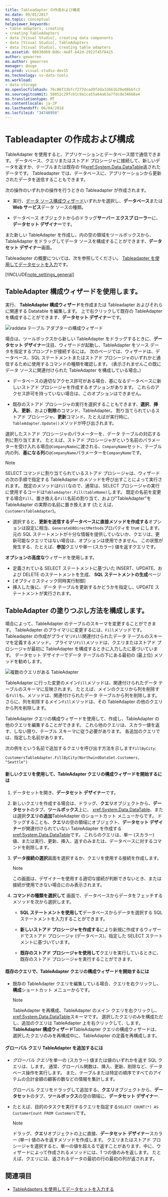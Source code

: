```yaml
---
title: Tableadapter の作成および構成
ms.date: 09/01/2017
ms.topic: conceptual
helpviewer_keywords:
- table adapters, creating
- creating TableAdapters
- data [Visual Studio], creating data components
- data [Visual Studio], TableAdapters
- data [Visual Studio], creating table adapters
ms.assetid: 08630d69-0d6c-4e8f-b42d-2922f45f8415
author: gewarren
ms.author: gewarren
manager: douge
ms.prod: visual-studio-dev15
ms.technology: vs-data-tools
ms.workload:
- data-storage
ms.openlocfilehash: 76c00f33bfcf277dcad9fdda32661b29e08bbfc3
ms.sourcegitcommit: 58052c29fc61c9a1ca55a64a63a7fdcde34668a4
ms.translationtype: MT
ms.contentlocale: ja-JP
ms.lasthandoff: 06/04/2018
ms.locfileid: "34748958"
---
```

# <a name="create-and-configure-tableadapters"></a>Tableadapter の作成および構成
TableAdapter を使用すると、アプリケーションとデータベース間で通信できます。 データベース、クエリまたはストアド プロシージャに接続して、新しいデータを返すか、テーブルまたは既存の fill<xref:System.Data.DataTable>返されたデータです。 Tableadapter では、データベースに、アプリケーションから更新されたデータを送信することもできます。

次の操作のいずれかの操作を行うときの Tableadapter が作成されます。

-   実行、[データ ソース構成ウィザード](../data-tools/media/data-source-configuration-wizard.png)いずれかを選択し、**データベース**または**Web サービス**データ ソースの種類。

-   データベース オブジェクトからのドラッグ**サーバー エクスプ ローラー**に、**データセット デザイナー**です。

また新しい TableAdapter を作成し、内の空の領域をツールボックスから、TableAdapter をドラッグしてデータ ソースを構成することができます、**データセット デザイナー**画面。

Tableadapter の概要については、次を参照してください。 [Tableadapter を使用してデータセットを入力](../data-tools/fill-datasets-by-using-tableadapters.md)です。

[!INCLUDE[note_settings_general](../data-tools/includes/note_settings_general_md.md)]

## <a name="use-the-tableadapter-configuration-wizard"></a>TableAdapter 構成ウィザードを使用します。
実行、 **TableAdapter 構成ウィザード**を作成または Tableadapter およびそれらに関連する Datatable を編集します。 上で右クリックして既存の TableAdapter を構成することができます、**データセット デザイナー**です。

![raddata テーブル アダプターの構成ウィザード](../data-tools/media/raddata-table-adapter-configuration-wizard.png)

場合は、ツールボックスから新しい TableAdapter をドラッグするときに、**データセット デザイナー**注目、ウィザードが起動し、TableAdapter をソース データを指定するプロンプトが接続するには。 次のページでは、ウィザードは、データベース、SQL ステートメントまたはストアド プロシージャのいずれかと通信するために使用するコマンドの種類を確認します。 (表示されませんこの既にデータ ソースに関連付けられた TableAdapter を構成している場合。)

-   データベースの適切なアクセス許可がある場合、基になるデータベースに新しいストアド プロシージャを作成するオプションがあります。 これらのアクセス許可を持っていない場合は、このオプションはできません。

-   既存のストアド プロシージャの実行を選択することもできます、**選択**、**挿入**、**更新**、および**削除**のコマンド、TableAdapter。 割り当てられているストアド プロシージャ、**更新**コマンド、たとえばが実行時に、`TableAdapter.Update()`メソッドが呼び出されます。

選択したストアド プロシージャのパラメーターを、データ テーブルの対応する列に割り当てます。 たとえば、ストアド プロシージャがという名前のパラメーターを受け入れる場合`@CompanyName`に渡される、`CompanyName`セット、テーブル内の列、**基になる列**の`@CompanyName`パラメーターを`CompanyName`です。

> [!NOTE]
>  SELECT コマンドに割り当てられているストアド プロシージャは、ウィザードの次の手順で指定する TableAdapter のメソッドを呼び出すことによって実行されます。 既定のメソッドは`Fill`なので、通常は、SELECT プロシージャの実行に使用するコードは`TableAdapter.Fill(tableName)`します。 既定の名前を変更する場合`Fill`、置き換える`Fill`名前の割り当て、および"TableAdapter"を TableAdapter の実際の名前に置き換えます (たとえば、 `CustomersTableAdapter`)。

-   選択すると、**更新を送信するデータベースに直接メソッドを作成する**オプションは設定に相当、`GenerateDBDirectMethods`プロパティを true にします。 元の SQL ステートメントが十分な情報を提供していないか、クエリは、更新可能なクエリではない場合は、オプションは使用できません。 この状態が発生する、たとえば、**参加**クエリや単一 (スカラー) 値を返すクエリです。

**オプションの高度な**ウィザードを使用します。
- 定義されている SELECT ステートメントに基づいた INSERT、UPDATE、および DELETE のステートメントを生成、 **SQL ステートメントの生成**ページ
- [オプティミスティック同時実行制御]
- 挿入した後に、データ テーブルを更新するかどうかを指定し、UPDATE ステートメントが実行されます。

## <a name="configure-a-tableadapters-fill-method"></a>TableAdapter の塗りつぶし方法を構成します。
場合によって、TableAdapter のテーブルのスキーマを変更することができます。 TableAdapter のプライマリに変更するには、`Fill`メソッドです。 Tableadapter の作成がプライマリ`Fill`関連付けられたデータ テーブルのスキーマを定義するメソッド。 プライマリ`Fill`メソッドは、クエリまたはストアド プロシージャが最初に TableAdapter を構成するときに入力したに基づいています。 データセット デザイナーでデータ テーブルの下にある最初の (最上位) メソッドを勧めします。

![複数のクエリがある TableAdapter](../data-tools/media/tableadapter.gif)

TableAdapter に行った変更のメイン`Fill`メソッドは、関連付けられたデータ テーブルのスキーマに反映されます。 たとえば、メインのクエリから列を削除する`Fill`も、メソッドは、関連付けられたデータ テーブルから列を削除します。 さらに、列を削除するメイン`Fill`メソッドは、その TableAdapter の他のクエリから列を削除します。

TableAdapter クエリの構成ウィザードを使用して、作成し、TableAdapter の他のクエリを編集することができます。 これら他のクエリは、スカラー値を返す、しない限り、テーブル スキーマに従う必要があります。  各追加のクエリでは、指定した名前があります。

次の例をという名前で追加するクエリを呼び出す方法を示します`FillByCity`:

`CustomersTableAdapter.FillByCity(NorthwindDataSet.Customers, "Seattle")`

#### <a name="to-start-the-tableadapter-query-configuration-wizard-with-a-new-query"></a>新しいクエリを使用して、TableAdapter クエリの構成ウィザードを開始するには

1.  データセットを開き、**データセット デザイナー**です。

2.  新しいクエリを作成する場合は、ドラッグ、**クエリ**オブジェクトから、**データセット**のタブ、**ツールボックス**上に、 <xref:System.Data.DataTable>、または選択**クエリの追加**TableAdapter のショートカット メニューからです。 ドラッグすることも、**クエリ**の空の領域にオブジェクト、**データセット デザイナー**が関連付けられていない TableAdapter を作成する<xref:System.Data.DataTable>です。 これらのクエリは、単一 (スカラー) 値、または実行、更新、挿入、返すのみまたは、データベースに対するコマンドを削除します。

3.  **データ接続の選択**画面を選択するか、クエリを使用する接続を作成します。

    > [!NOTE]
    >  この画面は、デザイナーを使用する適切な接続が判断できないとき、または接続が使用できない場合にのみ表示されます。

4.  **コマンドの種類を選択して** 画面で、データベースからデータをフェッチするメソッドを次から選択します。

    -   **SQL ステートメントを使用して**データベースからデータを選択する SQL ステートメントを入力することができます。

    -   **新しいストアド プロシージャを作成する**により新規に作成するウィザードでストアド プロシージャ (データベース)、指定した SELECT ステートメントに基づいています。

    -   **既存のストアド プロシージャを使用して**クエリを実行しているときに、既存のストアド プロシージャを実行することができます。

#### <a name="to-start-the-tableadapter-query-configuration-wizard-on-an-existing-query"></a>既存のクエリで、TableAdapter クエリの構成ウィザードを開始するには

-   既存の TableAdapter クエリを編集している場合、クエリを右クリックし、**構成**ショートカット メニューからです。

    > [!NOTE]
    >  TableAdapter を再構成、TableAdapter のメイン クエリを右クリックし、<xref:System.Data.DataTable>スキーマです。 選択したクエリのみを構成ただし、追加のクエリは TableAdapter 上を右クリックして、します。 **TableAdapter 構成ウィザード**TableAdapter クエリの構成ウィザードは、選択したクエリのみを再構成中に、TableAdapter の定義を再構成します。

#### <a name="to-add-a-global--query-to-a-tableadapter"></a>グローバル クエリ TableAdapter を追加するには

-   *グローバル クエリ*を単一の (スカラー) 値または値のいずれかを返す SQL クエリは、します。 通常、グローバル関数は、挿入、更新、削除など、データベース操作を実行します。 また、テーブルまたは特定の順序ですべてのアイテムの合計金額の顧客の数などの情報を集計します。

     グローバル クエリをドラッグして追加する、**クエリ**オブジェクトから、**データセット**のタブ、**ツールボックス**の空の領域に、**データセット デザイナー**.

-   たとえば、目的のタスクを実行するクエリを指定する`SELECT COUNT(*) AS CustomerCount FROM Customers`です。

    > [!NOTE]
    >  ドラッグ、**クエリ**オブジェクトの上に直接、**データセット デザイナー**スカラー (単一) 値のみを返すメソッドを作成します。 クエリまたはストアド プロシージャを選択すると、単一の値を超えるで返すことがあります、中に、ウィザードによって作成されるメソッドには、1 つの値のみを返します。 たとえば、クエリには、返されるデータの最初の行の最初の列が返されます。

## <a name="see-also"></a>関連項目

- [TableAdapters を使用してデータセットを入力する](../data-tools/fill-datasets-by-using-tableadapters.md)